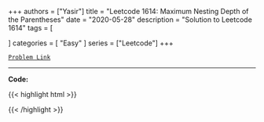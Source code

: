 
+++
authors = ["Yasir"]
title = "Leetcode 1614: Maximum Nesting Depth of the Parentheses"
date = "2020-05-28"
description = "Solution to Leetcode 1614"
tags = [
    
]
categories = [
    "Easy"
]
series = ["Leetcode"]
+++



[`Problem Link`](https://leetcode.com/problems/maximum-nesting-depth-of-the-parentheses/description/)

---

**Code:**

{{< highlight html >}}

{{< /highlight >}}

